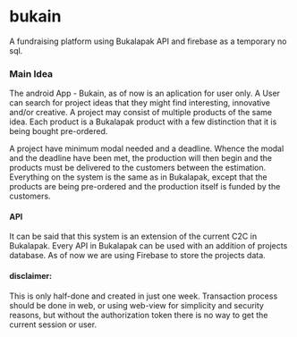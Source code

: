 # bukain

A fundraising platform using Bukalapak API and firebase as a temporary no sql.

### Main Idea

The android App - Bukain, as of now is an aplication for user only. 
A User can search for project ideas that they might find interesting, innovative and/or creative. 
A project may consist of multiple products of the same idea. 
Each product is a Bukalapak product with a few distinction that it is being bought pre-ordered.

A project have minimum modal needed and a deadline. 
Whence the modal and the deadline have been met, the production will then begin and the products must be delivered to the customers between the estimation.
Everything on the system is the same as in Bukalapak, except that the products are being pre-ordered and the production itself is funded by the customers.

#### API

It can be said that this system is an extension of the current C2C in Bukalapak. 
Every API in Bukalapak can be used with an addition of projects database.
As of now we are using Firebase to store the projects data.

#### disclaimer: 

This is only half-done and created in just one week.
Transaction process should be done in web, or using web-view for simplicity and security reasons, but without the authorization token there is no way to get the current session or user.
